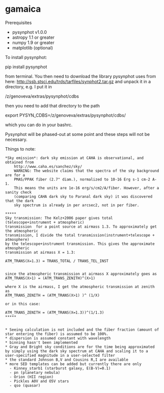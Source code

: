 # gamaica

Prerequisites
* pysynphot v1.0.0
* astropy 1.1 or greater
* numpy 1.9 or greater
* matplotlib (optional) 

To install pysynphot: 

pip install pysynphot

from terminal. You then need to download the library pysynphot uses from here:
http://ssb.stsci.edu/trds/tarfiles/synphot2.tar.gz
and unpack it in a directory, e.g. I put it in

/z/genoveva/extras/pysynphot/cdbs

then you need to add that directory to the path

export PYSYN_CDBS=/z/genoveva/extras/pysynphot/cdbs/

which you can do in your bashrc. 


Pysynphot will be phased-out at some point and these steps will not be necessary. 

Things to note:


    *Sky emission*: dark sky emission at CAHA is observational, and obtained from 
        http://www.caha.es/sanchez/sky/
        WARNING: The website claims that the spectra of the sky background are for a 
        PMAS/PPAK fiber (2.7" diam.), normalized to 10-16 Erg s-1 cm-2 A-1. 
        This means the units are 1e-16 erg/s/cm2/A/fiber. However, after a sanity check 
        (comparing CAHA dark sky to Paranal dark sky) it was discovered that the dark
        sky spectrum is already in per arcsec2, not in per fiber. 
        
    *****
    Sky transmission: The Kelz+2006 paper gives total (telescope+instrument + atmospheric)
    transmission  for a point source at airmass 1.3. To approximately get the atmospheric
    transmission, I divide the total transmission(instrument+telescope + atmosphere) 
    by the telescope+instrument transmission. This gives the approximate atmospheric
    transmission at airmass X = 1.3:
    
    ATM_TRANS(X=1.3) = TRANS_TOTAL / TRANS_TEL_INST
    
    
    since the atmospheric transmission at airmass X approximately goes as 
    ATM_TRANS(X>1) = (ATM_TRANS_ZENITH)^(X>1)
    
    where X is the airmass, I get the atmospheric transmission at zenith as
    ATM_TRANS_ZENITH = (ATM_TRANS(X>1) )^ (1/X)
    
    or in this case:
    
    ATM_TRANS_ZENITH = (ATM_TRANS(X=1.3))^(1/1.3)
    *****
    
    
    * Seeing calculation is not included and the fiber fraction (amount of star entering the fiber) is assumed to be 100%.
    * dispersion is assumed constant with wavelength
    * binning hasn't been implemented
    * Gray and Bright sky conditions are for the time being approximated by simply using the dark sky spectrum at CAHA and scaling it to a user-specified magnitude in a user-selected filter
    * the standard Johnson B,V and Cousins R,I are available
    * more SED templates can be added but currently there are only 
      - Kinney_starb1 (starburst galaxy, E(B-V)=0.1)
      - pn (planetary nebula)
      - Orion (HII region)
      - Pickles A0V and O5V stars
      - qso (quasar)
    
